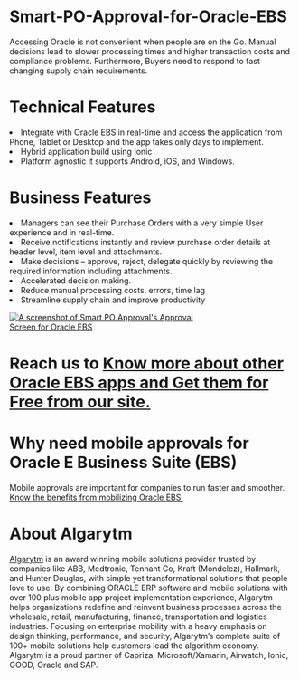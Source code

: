 # Smart-PO-Approval-for-Oracle-EBS
Accessing Oracle  is not convenient when people are on the Go. Manual decisions lead to slower processing times and higher transaction costs and compliance problems. Furthermore, Buyers need to respond to fast changing supply chain requirements.

# Technical Features
<li>Integrate with Oracle EBS in real-time and access the application from Phone, Tablet or Desktop and the app takes only days to implement.</li>
<li>Hybrid application build using Ionic </li>
<li>Platform agnostic it supports Android, iOS, and Windows. </li>

# Business Features
<li>Managers can see their Purchase Orders with a very simple User experience and in real-time.</li>
<li>Receive notifications instantly and review purchase order details at header level, item level and attachments.</li>
<li>Make decisions – approve, reject, delegate quickly by reviewing the required information including attachments.</li>
<li>Accelerated decision making.</li>
<li>Reduce manual processing costs, errors, time lag</li>
<li>Streamline supply chain and improve productivity</li>

<p><a href="http://www.algarytm.com/wp-content/uploads/2017/06/Check-Details-Oracle-App-Smart-PO-Approval-1.jpg" target="_blank"><img src="http://www.algarytm.com/wp-content/uploads/2017/06/Check-Details-Oracle-App-Smart-PO-Approval-1.jpg" alt="A screenshot of Smart PO Approval's Approval Screen for Oracle EBS" title="Screenshot from PO Approval app for Oracle EBS" data-canonical-src="http://www.algarytm.com/wp-content/uploads/2017/06/Check-Details-Oracle-App-Smart-PO-Approval-1.jpg" style="max-width:70%;"></a></p>

# <a>Reach us to <a href="http://www.algarytm.com/algarytm-products/smart-po-approval/">Know more about other Oracle EBS apps and Get them for Free from our site.</a>

# Why need mobile approvals for Oracle E Business Suite (EBS)
Mobile approvals are important for companies to run faster and smoother. <a href="http://www.algarytm.com/need-business-mobile-app-approvals/" rel="dofollow">Know the benefits from mobilizing Oracle EBS.</a>

# About Algarytm

<a href="http://algarytm.com" rel="dofollow">Algarytm</a> is an award winning mobile solutions provider trusted by companies like ABB, Medtronic, Tennant Co, Kraft (Mondelez), Hallmark, and Hunter Douglas, with simple yet transformational solutions that people love to use. By combining ORACLE ERP software and mobile solutions with over 100 plus mobile app project implementation experience, Algarytm helps organizations redefine and reinvent business processes across the wholesale, retail, manufacturing, finance, transportation and logistics industries.
Focusing on enterprise mobility with a heavy emphasis on design thinking, performance, and security, Algarytm’s complete suite of 100+ mobile solutions help customers lead the algorithm economy. Algarytm is a proud partner of Capriza, Microsoft/Xamarin, Airwatch, Ionic, GOOD, Oracle and SAP.
